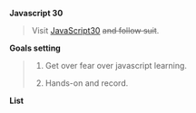 **Javascript 30**<p>
>Visit [JavaScript30](https://javascript30.com/) ~~and follow suit~~.

**Goals setting**<p>
>1. Get over fear over javascript learning.<p>
>2. Hands-on and record.<p>

**List**

